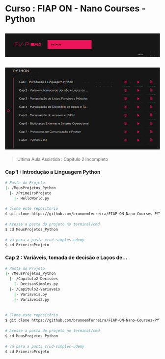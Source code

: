 # Curso : FIAP ON - Nano Courses - Python

<h2 align="center">
    <img width="800px" alt="Logotipo" title="#Logotipo" src="./assets/logo.png" />
</h2>

<h2 align="center">
    <img width="800px" alt="Cronograma" title="#Cronograma" src="./assets/cronograma.png" />
</h2>

> Ultima Aula Assistida : Capitulo 2 Incompleto

### Cap 1 : Introdução a Linguagem Python

```bash
# Pasta do Projeto
|- /MeusProjetos_Python
  |- /PrimeiroProjeto
    |- HelloWorld.py

# Clone este repositório
$ git clone https://github.com/brunoemferreira/FIAP-ON-Nano-Courses-PYTHON.git

# Acesse a pasta do projeto no terminal/cmd
$ cd MeusProjetos_Python

# vá para a pasta crud-simples-udemy
$ cd PrimeiroProjeto
```

### Cap 2 : Variáveis, tomada de decisão e Laços de...

```bash
# Pasta do Projeto
|- /MeusProjetos_Python
  |- /Capitulo2-Decisoes
    |- DecisaoSimples.py
  |- /Capitulo2-Variaveis
    |- Variaveis.py
    |- Variaveis2.py


# Clone este repositório
$ git clone https://github.com/brunoemferreira/FIAP-ON-Nano-Courses-PYTHON.git

# Acesse a pasta do projeto no terminal/cmd
$ cd MeusProjetos_Python

# vá para a pasta crud-simples-udemy
$ cd PrimeiroProjeto
```
